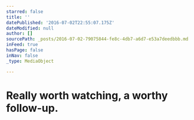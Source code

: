 ```yaml
---
starred: false
title: ''
datePublished: '2016-07-02T22:55:07.175Z'
dateModified: null
author: []
sourcePath: _posts/2016-07-02-79075844-fe8c-4db7-a6d7-e53a7deedbbb.md
inFeed: true
hasPage: false
inNav: false
_type: MediaObject

---
```

# Really worth watching, a worthy follow-up.